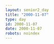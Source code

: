 ```yaml
---
layout: senior2_day
title: "2000-11-07"
type: day
id: 2000-11-07
date: 2000-11-07
robots: noindex
---
```


